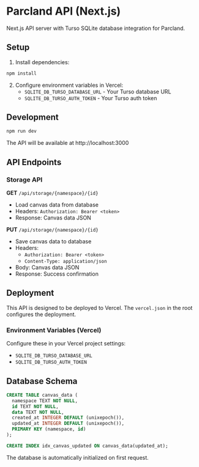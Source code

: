 # Parcland API (Next.js)

Next.js API server with Turso SQLite database integration for Parcland.

## Setup

1. Install dependencies:
```bash
npm install
```

2. Configure environment variables in Vercel:
   - `SQLITE_DB_TURSO_DATABASE_URL` - Your Turso database URL
   - `SQLITE_DB_TURSO_AUTH_TOKEN` - Your Turso auth token

## Development

```bash
npm run dev
```

The API will be available at http://localhost:3000

## API Endpoints

### Storage API

**GET** `/api/storage/{namespace}/{id}`
- Load canvas data from database
- Headers: `Authorization: Bearer <token>`
- Response: Canvas data JSON

**PUT** `/api/storage/{namespace}/{id}`
- Save canvas data to database
- Headers:
  - `Authorization: Bearer <token>`
  - `Content-Type: application/json`
- Body: Canvas data JSON
- Response: Success confirmation

## Deployment

This API is designed to be deployed to Vercel. The `vercel.json` in the root configures the deployment.

### Environment Variables (Vercel)

Configure these in your Vercel project settings:
- `SQLITE_DB_TURSO_DATABASE_URL`
- `SQLITE_DB_TURSO_AUTH_TOKEN`

## Database Schema

```sql
CREATE TABLE canvas_data (
  namespace TEXT NOT NULL,
  id TEXT NOT NULL,
  data TEXT NOT NULL,
  created_at INTEGER DEFAULT (unixepoch()),
  updated_at INTEGER DEFAULT (unixepoch()),
  PRIMARY KEY (namespace, id)
);

CREATE INDEX idx_canvas_updated ON canvas_data(updated_at);
```

The database is automatically initialized on first request.
